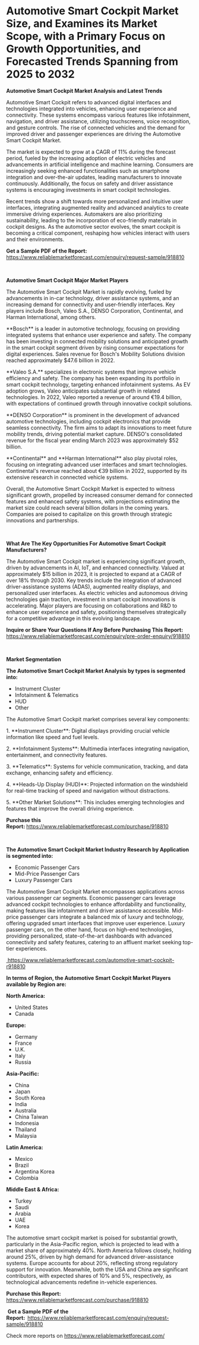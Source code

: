 <p><h1>Automotive Smart Cockpit Market Size, and Examines its Market Scope, with a Primary Focus on Growth Opportunities, and Forecasted Trends Spanning from 2025 to 2032</h1></p><p><strong>Automotive Smart Cockpit Market Analysis and Latest Trends</strong></p>
<p><p>Automotive Smart Cockpit refers to advanced digital interfaces and technologies integrated into vehicles, enhancing user experience and connectivity. These systems encompass various features like infotainment, navigation, and driver assistance, utilizing touchscreens, voice recognition, and gesture controls. The rise of connected vehicles and the demand for improved driver and passenger experiences are driving the Automotive Smart Cockpit Market.</p><p>The market is expected to grow at a CAGR of 11% during the forecast period, fueled by the increasing adoption of electric vehicles and advancements in artificial intelligence and machine learning. Consumers are increasingly seeking enhanced functionalities such as smartphone integration and over-the-air updates, leading manufacturers to innovate continuously. Additionally, the focus on safety and driver assistance systems is encouraging investments in smart cockpit technologies. </p><p>Recent trends show a shift towards more personalized and intuitive user interfaces, integrating augmented reality and advanced analytics to create immersive driving experiences. Automakers are also prioritizing sustainability, leading to the incorporation of eco-friendly materials in cockpit designs. As the automotive sector evolves, the smart cockpit is becoming a critical component, reshaping how vehicles interact with users and their environments.</p></p>
<p><strong>Get a Sample PDF of the Report:&nbsp;</strong> <a href="https://www.reliablemarketforecast.com/enquiry/request-sample/918810?utm_campaign=2633&utm_medium=2&utm_source=Github&utm_content=ia&utm_term=07032025&utm_id=automotive-smart-cockpit">https://www.reliablemarketforecast.com/enquiry/request-sample/918810</a></p>
<p>&nbsp;</p>
<p><strong>Automotive Smart Cockpit Major Market Players</strong></p>
<p><p>The Automotive Smart Cockpit Market is rapidly evolving, fueled by advancements in in-car technology, driver assistance systems, and an increasing demand for connectivity and user-friendly interfaces. Key players include Bosch, Valeo S.A., DENSO Corporation, Continental, and Harman International, among others.</p><p>**Bosch** is a leader in automotive technology, focusing on providing integrated systems that enhance user experience and safety. The company has been investing in connected mobility solutions and anticipated growth in the smart cockpit segment driven by rising consumer expectations for digital experiences. Sales revenue for Bosch's Mobility Solutions division reached approximately $47.6 billion in 2022.</p><p>**Valeo S.A.** specializes in electronic systems that improve vehicle efficiency and safety. The company has been expanding its portfolio in smart cockpit technology, targeting enhanced infotainment systems. As EV adoption grows, Valeo anticipates substantial growth in related technologies. In 2022, Valeo reported a revenue of around €19.4 billion, with expectations of continued growth through innovative cockpit solutions.</p><p>**DENSO Corporation** is prominent in the development of advanced automotive technologies, including cockpit electronics that provide seamless connectivity. The firm aims to adapt its innovations to meet future mobility trends, driving potential market capture. DENSO's consolidated revenue for the fiscal year ending March 2023 was approximately $52 billion.</p><p>**Continental** and **Harman International** also play pivotal roles, focusing on integrating advanced user interfaces and smart technologies. Continental's revenue reached about €39 billion in 2022, supported by its extensive research in connected vehicle systems.</p><p>Overall, the Automotive Smart Cockpit Market is expected to witness significant growth, propelled by increased consumer demand for connected features and enhanced safety systems, with projections estimating the market size could reach several billion dollars in the coming years. Companies are poised to capitalize on this growth through strategic innovations and partnerships.</p></p>
<p>&nbsp;</p>
<p><strong>What Are The Key Opportunities For Automotive Smart Cockpit Manufacturers?</strong></p>
<p><p>The Automotive Smart Cockpit market is experiencing significant growth, driven by advancements in AI, IoT, and enhanced connectivity. Valued at approximately $15 billion in 2023, it is projected to expand at a CAGR of over 18% through 2030. Key trends include the integration of advanced driver-assistance systems (ADAS), augmented reality displays, and personalized user interfaces. As electric vehicles and autonomous driving technologies gain traction, investment in smart cockpit innovations is accelerating. Major players are focusing on collaborations and R&D to enhance user experience and safety, positioning themselves strategically for a competitive advantage in this evolving landscape.</p></p>
<p><strong>Inquire or Share Your Questions If Any Before Purchasing This Report:</strong> <a href="https://www.reliablemarketforecast.com/enquiry/pre-order-enquiry/918810?utm_campaign=2633&utm_medium=2&utm_source=Github&utm_content=ia&utm_term=07032025&utm_id=automotive-smart-cockpit">https://www.reliablemarketforecast.com/enquiry/pre-order-enquiry/918810</a></p>
<p>&nbsp;</p>
<p><strong>Market Segmentation</strong></p>
<p><strong>The Automotive Smart Cockpit Market Analysis by types is segmented into:</strong></p>
<p><ul><li>Instrument Cluster</li><li>Infotainment & Telematics</li><li>HUD</li><li>Other</li></ul></p>
<p><p>The Automotive Smart Cockpit market comprises several key components: </p><p>1. **Instrument Cluster**: Digital displays providing crucial vehicle information like speed and fuel levels.</p><p>2. **Infotainment Systems**: Multimedia interfaces integrating navigation, entertainment, and connectivity features.</p><p>3. **Telematics**: Systems for vehicle communication, tracking, and data exchange, enhancing safety and efficiency.</p><p>4. **Heads-Up Display (HUD)**: Projected information on the windshield for real-time tracking of speed and navigation without distractions.</p><p>5. **Other Market Solutions**: This includes emerging technologies and features that improve the overall driving experience.</p></p>
<p><strong>Purchase this Report:&nbsp;</strong><a href="https://www.reliablemarketforecast.com/purchase/918810?utm_campaign=2633&utm_medium=2&utm_source=Github&utm_content=ia&utm_term=07032025&utm_id=automotive-smart-cockpit">https://www.reliablemarketforecast.com/purchase/918810</a></p>
<p>&nbsp;</p>
<p><strong>The Automotive Smart Cockpit Market Industry Research by Application is segmented into:</strong></p>
<p><ul><li>Economic Passenger Cars</li><li>Mid-Price Passenger Cars</li><li>Luxury Passenger Cars</li></ul></p>
<p><p>The Automotive Smart Cockpit Market encompasses applications across various passenger car segments. Economic passenger cars leverage advanced cockpit technologies to enhance affordability and functionality, making features like infotainment and driver assistance accessible. Mid-price passenger cars integrate a balanced mix of luxury and technology, offering upgraded smart interfaces that improve user experience. Luxury passenger cars, on the other hand, focus on high-end technologies, providing personalized, state-of-the-art dashboards with advanced connectivity and safety features, catering to an affluent market seeking top-tier experiences.</p></p>
<p><a href="https://www.reliablemarketforecast.com/automotive-smart-cockpit-r918810?utm_campaign=2633&utm_medium=2&utm_source=Github&utm_content=ia&utm_term=07032025&utm_id=automotive-smart-cockpit">&nbsp;https://www.reliablemarketforecast.com/automotive-smart-cockpit-r918810</a></p>
<p><strong>In terms of Region, the Automotive Smart Cockpit Market Players available by Region are:</strong></p>
<p>
    <p> <strong> North America: </strong>
        <ul>
            <li>United States</li>
            <li>Canada</li>
        </ul>
        </p> 
    <p> <strong> Europe: </strong>
        <ul>
            <li>Germany</li>
            <li>France</li>
            <li>U.K.</li>
            <li>Italy</li>
            <li>Russia</li>
        </ul>
        </p> 
    <p> <strong> Asia-Pacific: </strong>
        <ul>
            <li>China</li>
            <li>Japan</li>
            <li>South Korea</li>
            <li>India</li>
            <li>Australia</li>
            <li>China Taiwan</li>
            <li>Indonesia</li>
            <li>Thailand</li>
            <li>Malaysia</li>
        </ul>
        </p> 
    <p> <strong> Latin America: </strong>
        <ul>
            <li>Mexico</li>
            <li>Brazil</li>
            <li>Argentina Korea</li>
            <li>Colombia</li>
        </ul>
        </p> 
    <p> <strong> Middle East & Africa: </strong>
        <ul>
            <li>Turkey</li>
            <li>Saudi</li>
            <li>Arabia</li>
            <li>UAE</li>
            <li>Korea</li>
        </ul>
    </p>
    </p>
<p><p>The automotive smart cockpit market is poised for substantial growth, particularly in the Asia-Pacific region, which is projected to lead with a market share of approximately 40%. North America follows closely, holding around 25%, driven by high demand for advanced driver-assistance systems. Europe accounts for about 20%, reflecting strong regulatory support for innovation. Meanwhile, both the USA and China are significant contributors, with expected shares of 10% and 5%, respectively, as technological advancements redefine in-vehicle experiences.</p></p>
<p><strong>Purchase this Report: </strong><a href="https://www.reliablemarketforecast.com/purchase/918810?utm_campaign=2633&utm_medium=2&utm_source=Github&utm_content=ia&utm_term=07032025&utm_id=automotive-smart-cockpit">https://www.reliablemarketforecast.com/purchase/918810</a></p>
<p>&nbsp;<strong>Get a Sample PDF of the Report:&nbsp;&nbsp;</strong><a href="https://www.reliablemarketforecast.com/enquiry/request-sample/918810?utm_campaign=2633&utm_medium=2&utm_source=Github&utm_content=ia&utm_term=07032025&utm_id=automotive-smart-cockpit">https://www.reliablemarketforecast.com/enquiry/request-sample/918810</a></p>
<p><strong></strong></p>
<p>Check more reports on <a href="https://www.reliablemarketforecast.com/?utm_campaign=2633&utm_medium=2&utm_source=Github&utm_content=ia&utm_term=07032025&utm_id=automotive-smart-cockpit">https://www.reliablemarketforecast.com/</a></p>
